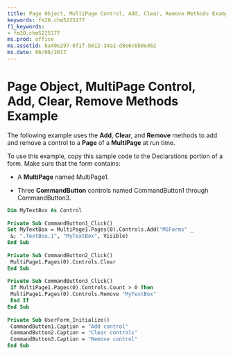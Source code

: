 ```yaml
---
title: Page Object, MultiPage Control, Add, Clear, Remove Methods Example
keywords: fm20.chm5225177
f1_keywords:
- fm20.chm5225177
ms.prod: office
ms.assetid: ba40e297-6f1f-b012-34a2-d8e6c6b0e462
ms.date: 06/08/2017
---
```



# Page Object, MultiPage Control, Add, Clear, Remove Methods Example

The following example uses the **Add**, **Clear**, and **Remove** methods to add and remove a control to a **Page** of a **MultiPage** at run time.

To use this example, copy this sample code to the Declarations portion of a form. Make sure that the form contains:




- A **MultiPage** named MultiPage1.
    
- Three **CommandButton** controls named CommandButton1 through CommandButton3.
    




```vb
Dim MyTextBox As Control 
 
Private Sub CommandButton1_Click() 
Set MyTextBox = MultiPage1.Pages(0).Controls.Add("MSForms" _ 
 &; ".TextBox.1", "MyTextBox", Visible) 
End Sub 
 
Private Sub CommandButton2_Click() 
 MultiPage1.Pages(0).Controls.Clear 
End Sub 
 
Private Sub CommandButton3_Click() 
 If MultiPage1.Pages(0).Controls.Count > 0 Then 
 MultiPage1.Pages(0).Controls.Remove "MyTextBox" 
 End If 
End Sub 
 
Private Sub UserForm_Initialize() 
 CommandButton1.Caption = "Add control" 
 CommandButton2.Caption = "Clear controls" 
 CommandButton3.Caption = "Remove control" 
End Sub
```


